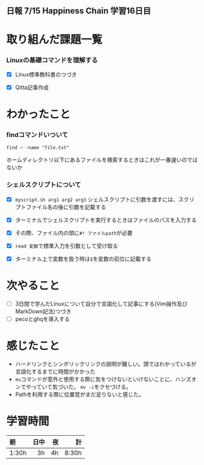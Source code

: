 ## 日報 7/15 Happiness Chain 学習16日目

# 取り組んだ課題一覧 
### Linuxの基礎コマンドを理解する
- [x] Linux標準教科書のつづき
- [x]  Qitta記事作成

   
# わかったこと
### findコマンドいついて

`find ~ -name "file.txt"`

ホームディレクトリ以下にあるファイルを検索するときはこれが一番速いのではないか

### シェルスクリプトについて
- [x] `myscript.sh arg1 arg2 arg3`
      シェルスクリプトに引数を渡すには、スクリプトファイル名の後に引数を記載する
- [x] ターミナルでシェルスクリプトを実行するときはファイルのパスを入力する
- [x] その際、ファイル内の頭に`#! ファイルpath`が必要
- [x] `read 変数`で標準入力を引数として受け取る
- [x]  ターミナル上で変数を扱う時は`$`を変数の前位に記載する
   
  
# 次やること
- [ ] 3日間で学んだLinuxについて自分で言語化して記事にする(Vim操作及びMarkDown記法)つづき
- [ ] pecoとghqを導入する
      
# 感じたこと

+ ハードリンクとシンボリックリンクの説明が難しい。頭ではわかっているが言語化するまでに時間がかかった
+ `mv`コマンドが意外と使用する際に気をつけないといけないことに、ハンズオンでやっていて気づいた。
  `mv -i`をクセづける。
+ Pathを利用する際に位置覚がまだ足りないと感じた。
  
  
  
# 学習時間

| 朝           | 日中          | 夜              | 計              |
| :----------|------------:|-------------:|-------------:|
| 1:30h           | 3h            | 4h              |  8:30h            |
